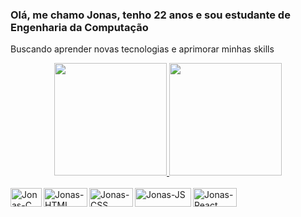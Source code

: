 ### Olá, me chamo Jonas, tenho 22 anos e sou estudante de Engenharia da Computação
Buscando aprender novas tecnologias e aprimorar minhas skills




<div align="center">
  <a href="https://github.com/jonasemc">
  <img height="180em" src="https://github-readme-stats.vercel.app/api?username=jonasemc&show_icons=true&theme=dracula&include_all_commits=true&count_private=true"/>
  <img height="180em" src="https://github-readme-stats.vercel.app/api/top-langs/?username=jonasemc&layout=compact&langs_count=7&theme=dracula"/>
</div>

<div style="display: inline_block"><br>
  <img align="left" alt="Jonas-C" height="30" width="50" src="https://img.shields.io/badge/C-00599C?style=for-the-badge&logo=c&logoColor=white">
  <img align="left" alt="Jonas-HTML" height="30" width="70" src="https://img.shields.io/badge/HTML5-E34F26?style=for-the-badge&logo=html5&logoColor=white">
  <img align="left" alt="Jonas-CSS" height="30" width="70" src="https://img.shields.io/badge/CSS3-1572B6?style=for-the-badge&logo=css3&logoColor=white">
  <img align="left" alt="Jonas-JS" height="30" width="90" src="https://img.shields.io/badge/JavaScript-F7DF1E?style=for-the-badge&logo=javascript&logoColor=black">
  <img align="center" alt="Jonas-React" height="30" width="70" src="https://img.shields.io/badge/React-20232A?style=for-the-badge&logo=react&logoColor=61DAFB">
</div>
  

